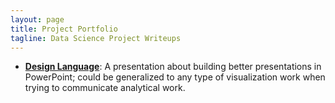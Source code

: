```yaml
---
layout: page
title: Project Portfolio
tagline: Data Science Project Writeups
---
```


* [**Design Language**](/design_language):
A presentation about building better presentations in PowerPoint; could be generalized to any type of visualization work when trying to communicate analytical work. 

